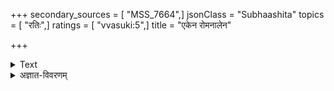 +++
secondary_sources = [ "MSS_7664",]
jsonClass = "Subhaashita"
topics = [ "रतिः",]
ratings = [ "vvasuki:5",]
title = "एकेन रोमनालेन"

+++

<details><summary>Text</summary>

एकेन रोमनालेन जातं पङ्केरुहद्वयम्।  
ज्ञात्वाधो धनमस्यास्ति खनन्ति निशि रागिणः॥
</details>



<details><summary>अज्ञात-विवरणम्</summary>

In Indic literature, various parts of the body such as the face, hands, feet, and suchlike – especially those of a voluptuous woman – are often compared to lotuses in full bloom. Moreover, there is a particular feature of the female body that was, for many centuries, considered a mark of great beauty in the Subcontinent – a vertical streak of hair on the abdomen above the navel. Known by various names, including romaavali (रोमावलि), romaraaji (रोमराजि), and romalataa (रोमलता), it was often described as something that could distract even men with the highest level of self-control,  and its first appearance was celebrated in poetry as a sign of puberty!  
'
</details>
